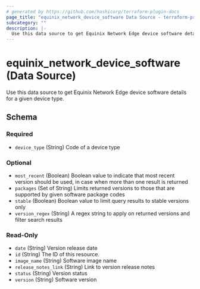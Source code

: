 ```yaml
---
# generated by https://github.com/hashicorp/terraform-plugin-docs
page_title: "equinix_network_device_software Data Source - terraform-provider-equinix"
subcategory: ""
description: |-
  Use this data source to get Equinix Network Edge device software details for a given device type.
---
```


# equinix_network_device_software (Data Source)

Use this data source to get Equinix Network Edge device software details for a given device type.



<!-- schema generated by tfplugindocs -->
## Schema

### Required

- `device_type` (String) Code of a device type

### Optional

- `most_recent` (Boolean) Boolean value to indicate that most recent version should be used, in case when more than one result is returned
- `packages` (Set of String) Limits returned versions to those that are supported by given software package codes
- `stable` (Boolean) Boolean value to limit query results to stable versions only
- `version_regex` (String) A regex string to apply on returned versions and filter search results

### Read-Only

- `date` (String) Version release date
- `id` (String) The ID of this resource.
- `image_name` (String) Software image name
- `release_notes_link` (String) Link to version release notes
- `status` (String) Version status
- `version` (String) Software version
